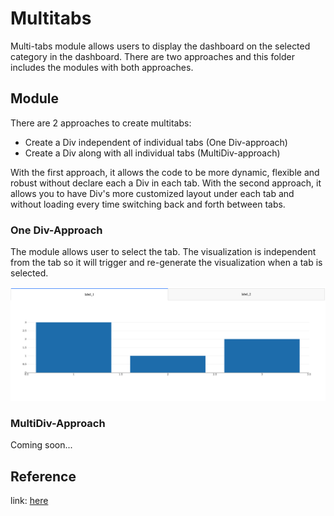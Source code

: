 # Multitabs
Multi-tabs module allows users to display the dashboard on the selected category in the dashboard. There are two approaches and this folder includes the modules with both approaches.

## Module
There are 2 approaches to create multitabs:
<ul>
	<li>Create a Div independent of individual tabs (One Div-approach)</li>
	<li>Create a Div along with all individual tabs (MultiDiv-approach)</li>
</ul>

With the first approach, it allows the code to be more dynamic, flexible and robust without declare each a Div in each tab. With the second approach, it allows you to have Div's more customized layout under each tab and without loading every time switching back and forth between tabs.

### One Div-Approach
The module allows user to select the tab. The visualization is independent from the tab so it will trigger and re-generate the visualization when a tab is selected.

<img src=one_div.png>

### MultiDiv-Approach
Coming soon...

## Reference
link: <a href="https://dash.plotly.com/dash-core-components/tabs">here</a>